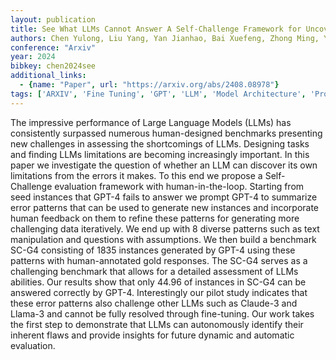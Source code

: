 ```yaml
---
layout: publication
title: See What LLMs Cannot Answer A Self-Challenge Framework for Uncovering LLM Weaknesses
authors: Chen Yulong, Liu Yang, Yan Jianhao, Bai Xuefeng, Zhong Ming, Yang Yinghao, Yang Ziyi, Zhu Chenguang, Zhang Yue
conference: "Arxiv"
year: 2024
bibkey: chen2024see
additional_links:
  - {name: "Paper", url: "https://arxiv.org/abs/2408.08978"}
tags: ['ARXIV', 'Fine Tuning', 'GPT', 'LLM', 'Model Architecture', 'Prompt', 'Tools']
---
```

The impressive performance of Large Language Models (LLMs) has consistently surpassed numerous human-designed benchmarks presenting new challenges in assessing the shortcomings of LLMs. Designing tasks and finding LLMs limitations are becoming increasingly important. In this paper we investigate the question of whether an LLM can discover its own limitations from the errors it makes. To this end we propose a Self-Challenge evaluation framework with human-in-the-loop. Starting from seed instances that GPT-4 fails to answer we prompt GPT-4 to summarize error patterns that can be used to generate new instances and incorporate human feedback on them to refine these patterns for generating more challenging data iteratively. We end up with 8 diverse patterns such as text manipulation and questions with assumptions. We then build a benchmark SC-G4 consisting of 1835 instances generated by GPT-4 using these patterns with human-annotated gold responses. The SC-G4 serves as a challenging benchmark that allows for a detailed assessment of LLMs abilities. Our results show that only 44.96 of instances in SC-G4 can be answered correctly by GPT-4. Interestingly our pilot study indicates that these error patterns also challenge other LLMs such as Claude-3 and Llama-3 and cannot be fully resolved through fine-tuning. Our work takes the first step to demonstrate that LLMs can autonomously identify their inherent flaws and provide insights for future dynamic and automatic evaluation.
